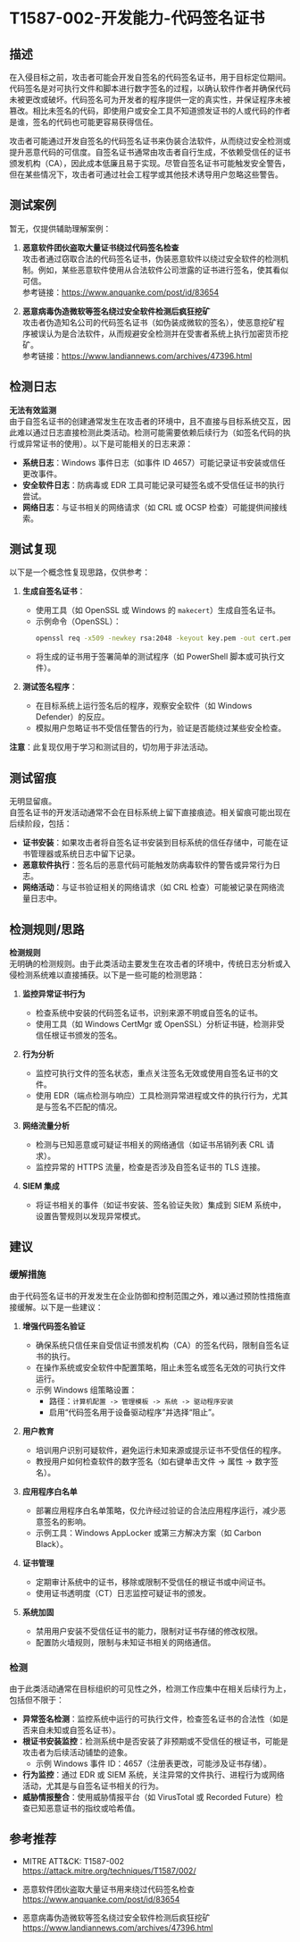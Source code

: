 # T1587-002-开发能力-代码签名证书

## 描述

在入侵目标之前，攻击者可能会开发自签名的代码签名证书，用于目标定位期间。代码签名是对可执行文件和脚本进行数字签名的过程，以确认软件作者并确保代码未被更改或破坏。代码签名可为开发者的程序提供一定的真实性，并保证程序未被篡改。相比未签名的代码，即使用户或安全工具不知道颁发证书的人或代码的作者是谁，签名的代码也可能更容易获得信任。

攻击者可能通过开发自签名的代码签名证书来伪装合法软件，从而绕过安全检测或提升恶意代码的可信度。自签名证书通常由攻击者自行生成，不依赖受信任的证书颁发机构（CA），因此成本低廉且易于实现。尽管自签名证书可能触发安全警告，但在某些情况下，攻击者可通过社会工程学或其他技术诱导用户忽略这些警告。

## 测试案例

暂无，仅提供辅助理解案例：

1. **恶意软件团伙盗取大量证书绕过代码签名检查**  
   攻击者通过窃取合法的代码签名证书，伪装恶意软件以绕过安全软件的检测机制。例如，某些恶意软件使用从合法软件公司泄露的证书进行签名，使其看似可信。  
   参考链接：<https://www.anquanke.com/post/id/83654>

2. **恶意病毒伪造微软等签名绕过安全软件检测后疯狂挖矿**  
   攻击者伪造知名公司的代码签名证书（如伪装成微软的签名），使恶意挖矿程序被误认为是合法软件，从而规避安全检测并在受害者系统上执行加密货币挖矿。  
   参考链接：<https://www.landiannews.com/archives/47396.html>

## 检测日志

**无法有效监测**  
由于自签名证书的创建通常发生在攻击者的环境中，且不直接与目标系统交互，因此难以通过日志直接检测此类活动。检测可能需要依赖后续行为（如签名代码的执行或异常证书的使用）。以下是可能相关的日志来源：

- **系统日志**：Windows 事件日志（如事件 ID 4657）可能记录证书安装或信任更改事件。
- **安全软件日志**：防病毒或 EDR 工具可能记录可疑签名或不受信任证书的执行尝试。
- **网络日志**：与证书相关的网络请求（如 CRL 或 OCSP 检查）可能提供间接线索。

## 测试复现

以下是一个概念性复现思路，仅供参考：

1. **生成自签名证书**：
   - 使用工具（如 OpenSSL 或 Windows 的 `makecert`）生成自签名证书。
   - 示例命令（OpenSSL）：
     ```bash
     openssl req -x509 -newkey rsa:2048 -keyout key.pem -out cert.pem -days 365 -nodes
     ```
   - 将生成的证书用于签署简单的测试程序（如 PowerShell 脚本或可执行文件）。

2. **测试签名程序**：
   - 在目标系统上运行签名后的程序，观察安全软件（如 Windows Defender）的反应。
   - 模拟用户忽略证书不受信任警告的行为，验证是否能绕过某些安全检查。

**注意**：此复现仅用于学习和测试目的，切勿用于非法活动。

## 测试留痕

无明显留痕。  
自签名证书的开发活动通常不会在目标系统上留下直接痕迹。相关留痕可能出现在后续阶段，包括：

- **证书安装**：如果攻击者将自签名证书安装到目标系统的信任存储中，可能在证书管理器或系统日志中留下记录。
- **恶意软件执行**：签名后的恶意代码可能触发防病毒软件的警告或异常行为日志。
- **网络活动**：与证书验证相关的网络请求（如 CRL 检查）可能被记录在网络流量日志中。

## 检测规则/思路

**检测规则**  
无明确的检测规则。由于此类活动主要发生在攻击者的环境中，传统日志分析或入侵检测系统难以直接捕获。以下是一些可能的检测思路：

1. **监控异常证书行为**  
   - 检查系统中安装的代码签名证书，识别来源不明或自签名的证书。  
   - 使用工具（如 Windows CertMgr 或 OpenSSL）分析证书链，检测非受信任根证书颁发的签名。  

2. **行为分析**  
   - 监控可执行文件的签名状态，重点关注签名无效或使用自签名证书的文件。  
   - 使用 EDR（端点检测与响应）工具检测异常进程或文件的执行行为，尤其是与签名不匹配的情况。  

3. **网络流量分析**  
   - 检测与已知恶意或可疑证书相关的网络通信（如证书吊销列表 CRL 请求）。  
   - 监控异常的 HTTPS 流量，检查是否涉及自签名证书的 TLS 连接。  

4. **SIEM 集成**  
   - 将证书相关的事件（如证书安装、签名验证失败）集成到 SIEM 系统中，设置告警规则以发现异常模式。

## 建议

### 缓解措施

由于代码签名证书的开发发生在企业防御和控制范围之外，难以通过预防性措施直接缓解。以下是一些建议：

1. **增强代码签名验证**  
   - 确保系统只信任来自受信证书颁发机构（CA）的签名代码，限制自签名证书的执行。  
   - 在操作系统或安全软件中配置策略，阻止未签名或签名无效的可执行文件运行。  
   - 示例 Windows 组策略设置：
     - 路径：`计算机配置 -> 管理模板 -> 系统 -> 驱动程序安装`
     - 启用“代码签名用于设备驱动程序”并选择“阻止”。

2. **用户教育**  
   - 培训用户识别可疑软件，避免运行未知来源或提示证书不受信任的程序。  
   - 教授用户如何检查软件的数字签名（如右键单击文件 -> 属性 -> 数字签名）。

3. **应用程序白名单**  
   - 部署应用程序白名单策略，仅允许经过验证的合法应用程序运行，减少恶意签名的影响。  
   - 示例工具：Windows AppLocker 或第三方解决方案（如 Carbon Black）。

4. **证书管理**  
   - 定期审计系统中的证书，移除或限制不受信任的根证书或中间证书。  
   - 使用证书透明度（CT）日志监控可疑证书的颁发。  

5. **系统加固**  
   - 禁用用户安装不受信任证书的能力，限制对证书存储的修改权限。  
   - 配置防火墙规则，限制与未知证书相关的网络通信。

### 检测

由于此类活动通常在目标组织的可见性之外，检测工作应集中在相关后续行为上，包括但不限于：  
- **异常签名检测**：监控系统中运行的可执行文件，检查签名证书的合法性（如是否来自未知或自签名证书）。  
- **根证书安装监控**：检测系统中是否安装了非预期或不受信任的根证书，可能是攻击者为后续活动铺垫的迹象。  
  - 示例 Windows 事件 ID：4657（注册表更改，可能涉及证书存储）。  
- **行为监控**：通过 EDR 或 SIEM 系统，关注异常的文件执行、进程行为或网络活动，尤其是与自签名证书相关的行为。  
- **威胁情报整合**：使用威胁情报平台（如 VirusTotal 或 Recorded Future）检查已知恶意证书的指纹或哈希值。

## 参考推荐

- MITRE ATT&CK: T1587-002  
  <https://attack.mitre.org/techniques/T1587/002/>  

- 恶意软件团伙盗取大量证书用来绕过代码签名检查  
  <https://www.anquanke.com/post/id/83654>  

- 恶意病毒伪造微软等签名绕过安全软件检测后疯狂挖矿  
  <https://www.landiannews.com/archives/47396.html>